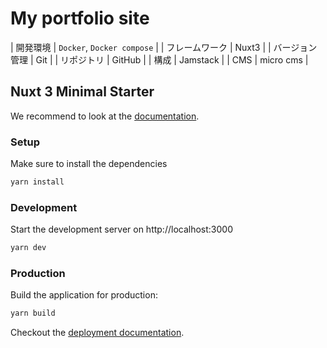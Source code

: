 # My portfolio site

| 開発環境 | `Docker`, `Docker compose` |
| フレームワーク | Nuxt3 |
| バージョン管理 | Git |
| リポジトリ | GitHub |
| 構成 | Jamstack |
| CMS | micro cms |
## Nuxt 3 Minimal Starter

We recommend to look at the [documentation](https://v3.nuxtjs.org).

### Setup

Make sure to install the dependencies

```bash
yarn install
```

### Development

Start the development server on http://localhost:3000

```bash
yarn dev
```

### Production

Build the application for production:

```bash
yarn build
```

Checkout the [deployment documentation](https://v3.nuxtjs.org/docs/deployment).
